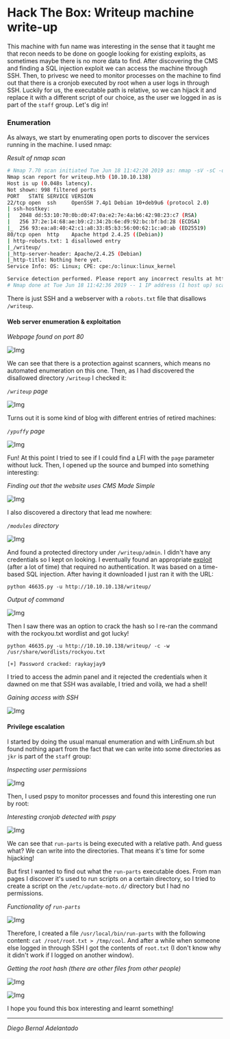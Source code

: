 # Hack The Box: Writeup machine write-up

This machine with fun name was interesting in the sense that it taught me that recon needs to be done on google looking for existing exploits, as sometimes maybe there is no more data to find. After discovering the CMS and finding a SQL injection exploit we can access the machine through SSH. Then, to privesc we need to monitor processes on the machine to find out that there is a cronjob executed by root when a user logs in through SSH. Luckily for us, the executable path is relative, so we can hijack it and replace it with a different script of our choice, as the user we logged in as is part of the ``staff`` group. Let's dig in!

### Enumeration

As always, we start by enumerating open ports to discover the services running in the machine. I used nmap:

*Result of nmap scan*

```sh
# Nmap 7.70 scan initiated Tue Jun 18 11:42:20 2019 as: nmap -sV -sC -oN nmap/initial 10.10.10.138
Nmap scan report for writeup.htb (10.10.10.138)
Host is up (0.048s latency).
Not shown: 998 filtered ports
PORT   STATE SERVICE VERSION
22/tcp open  ssh     OpenSSH 7.4p1 Debian 10+deb9u6 (protocol 2.0)
| ssh-hostkey:
|   2048 dd:53:10:70:0b:d0:47:0a:e2:7e:4a:b6:42:98:23:c7 (RSA)
|   256 37:2e:14:68:ae:b9:c2:34:2b:6e:d9:92:bc:bf:bd:28 (ECDSA)
|_  256 93:ea:a8:40:42:c1:a8:33:85:b3:56:00:62:1c:a0:ab (ED25519)
80/tcp open  http    Apache httpd 2.4.25 ((Debian))
| http-robots.txt: 1 disallowed entry
|_/writeup/
|_http-server-header: Apache/2.4.25 (Debian)
|_http-title: Nothing here yet.
Service Info: OS: Linux; CPE: cpe:/o:linux:linux_kernel

Service detection performed. Please report any incorrect results at https://nmap.org/submit/ .
# Nmap done at Tue Jun 18 11:42:36 2019 -- 1 IP address (1 host up) scanned in 15.22 seconds
```

There is just SSH and a webserver with a ``robots.txt`` file that disallows ``/writeup``.

#### Web server enumeration & exploitation

*Webpage found on port 80*

![Img](images/main.png)

We can see that there is a protection against scanners, which means no automated enumeration on this one. Then, as I had discovered the disallowed directory ``/writeup`` I checked it:

*``/writeup`` page*

![Img](images/writeup1.png)

Turns out it is some kind of blog with different entries of retired machines:

*``/ypuffy`` page*

![Img](images/writeup2.png)

Fun! At this point I tried to see if I could find a LFI with the ``page`` parameter without luck. Then, I opened up the source and bumped into something interesting:

*Finding out that the website uses CMS Made Simple*

![Img](images/source.png)

I also discovered a directory that lead me nowhere:

*``/modules`` directory*

![Img](images/modules.png)

And found a protected directory under ``/writeup/admin``. I didn't have any credentials so I kept on looking. I eventually found an appropriate [exploit](https://www.exploit-db.com/exploits/46635) (after a lot of time) that required no authentication. It was based on a time-based SQL injection. After having it downloaded I just ran it with the URL:

```terminal
python 46635.py -u http://10.10.10.138/writeup/
```

*Output of command*

![Img](images/hash.png)

Then I saw there was an option to crack the hash so I re-ran the command with the rockyou.txt wordlist and got lucky!

```terminal
python 46635.py -u http://10.10.10.138/writeup/ -c -w /usr/share/wordlists/rockyou.txt
```

```
[+] Password cracked: raykayjay9
```

I tried to access the admin panel and it rejected the credentials when it dawned on me that SSH was available, I tried and voilà, we had a shell!

*Gaining access with SSH*

![Img](images/shell.png)

#### Privilege escalation

I started by doing the usual manual enumeration and with LinEnum.sh but found nothing apart from the fact that we can write into some directories as ``jkr`` is part of the ``staff`` group:

*Inspecting user permissions*

![Img](images/whoami.png)

Then, I used pspy to monitor processes and found this interesting one run by root:

*Interesting cronjob detected with pspy*

![Img](images/pspy.png)

We can see that ``run-parts`` is being executed with a relative path. And guess what? We can write into the directories. That means it's time for some hijacking!

But first I wanted to find out what the ``run-parts`` executable does. From man pages I discover it's used to run scripts on a certain directory, so I tried to create a script on the ``/etc/update-moto.d/`` directory but I had no permissions.

*Functionality of ``run-parts``*

![Img](images/run-parts.png)

Therefore, I created a file ``/usr/local/bin/run-parts`` with the following content: ``cat /root/root.txt > /tmp/cool``. And after a while when someone else logged in through SSH I got the contents of ``root.txt`` (I don't know why it didn't work if I logged on another window).

*Getting the root hash (there are other files from other people)*

![Img](images/root1.png)

![Img](images/root2.png)

I hope you found this box interesting and learnt something!

---

*Diego Bernal Adelantado*
